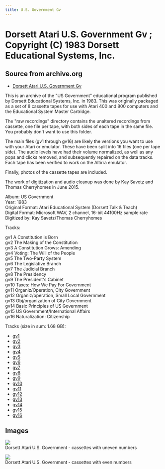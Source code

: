 ```yaml
---
title: U.S. Government Gv
---
```

# Dorsett Atari U.S. Government Gv ; Copyright (C) 1983 Dorsett Educational Systems, Inc.  
## Source from archive.org  
- [Dorsett Atari U.S. Government Gv](https://archive.org/details/DorsettAtariUSGovernment)  
  
This is an archive of the "US Government" educational program published by Dorsett Educational Systems, Inc. in 1983. This was originally packaged as a set of 8 cassette tapes for use with Atari 400 and 800 computers and the Educational System Master Cartridge.  
  
The "raw recordings" directory contains the unaltered recordings from cassette, one file per tape, with both sides of each tape in the same file. You probably don't want to use this folder.  
  
The main files (gv1 through gv16) are likely the versions you want to use with your Atari or emulator. These have been split into 16 files (one per tape side). The audio levels have had their volume normalized, as well as any pops and clicks removed, and subsequently repaired on the data tracks. Each tape has been verified to work on the Altirra emulator.  
  
Finally, photos of the cassette tapes are included.  
  
The work of digitization and audio cleanup was done by Kay Savetz and Thomas Cherryhomes in June 2015.  
  
Album: US Government  
Year: 1983  
Original Format: Atari Educational System (Dorsett Talk & Teach)  
Digital Format: Microsoft WAV, 2 channel, 16-bit 44100Hz sample rate  
Digitized by: Kay Savetz/Thomas Cherryhomes  
  
Tracks:  
  
gv1	A Constitution is Born  
gv2	The Making of the Constitution  
gv3	A Constitution Grows: Amending  
gv4	Voting: The Will of the People  
gv5	The Two-Party System  
gv6	The Legislative Branch  
gv7	The Judicial Branch  
gv8	The Presidency  
gv9	The President's Cabinet  
gv10	Taxes: How We Pay For Government  
gv11	Organiz/Operation, City Government  
gv12	Organiz/operation, Small Local Government  
gv13	Obj/organization of City Government  
gv14	Basic Principles of US Government  
gv15	US Government/International Affairs  
gv16	Naturalization: Citizenship  
  
Tracks (size in sum: 1.68 GB):  
  
- [gv1](http://data.atariwiki.org/FLAC/U.S._Government/gv1.flac)  
- [gv2](http://data.atariwiki.org/FLAC/U.S._Government/gv2.flac)  
- [gv3](http://data.atariwiki.org/FLAC/U.S._Government/gv3.flac)  
- [gv4](http://data.atariwiki.org/FLAC/U.S._Government/gv4.flac)  
- [gv5](http://data.atariwiki.org/FLAC/U.S._Government/gv5.flac)  
- [gv6](http://data.atariwiki.org/FLAC/U.S._Government/gv6.flac)  
- [gv7](http://data.atariwiki.org/FLAC/U.S._Government/gv7.flac)  
- [gv8](http://data.atariwiki.org/FLAC/U.S._Government/gv8.flac)  
- [gv9](http://data.atariwiki.org/FLAC/U.S._Government/gv9.flac)  
- [gv10](http://data.atariwiki.org/FLAC/U.S._Government/gv10.flac)  
- [gv11](http://data.atariwiki.org/FLAC/U.S._Government/gv11.flac)  
- [gv12](http://data.atariwiki.org/FLAC/U.S._Government/gv12.flac)  
- [gv13](http://data.atariwiki.org/FLAC/U.S._Government/gv13.flac)  
- [gv14](http://data.atariwiki.org/FLAC/U.S._Government/gv14.flac)  
- [gv15](http://data.atariwiki.org/FLAC/U.S._Government/gv15.flac)  
- [gv16](http://data.atariwiki.org/FLAC/U.S._Government/gv16.flac)  
## Images  
![](attachments/gvA_.jpg)  
Dorsett Atari U.S. Government - cassettes with uneven numbers  
  
![](attachments/gvB_.jpg)  
Dorsett Atari U.S. Government - cassettes with even numbers  
